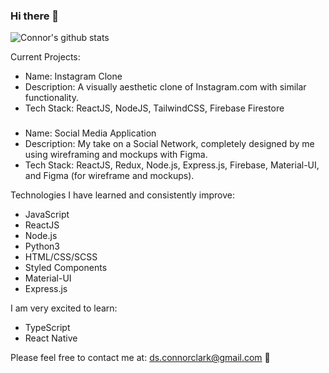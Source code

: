 ### Hi there 👋

![Connor's github stats](https://github-readme-stats.vercel.app/api?username=Voltaire01-W)

Current Projects:
- Name: Instagram Clone
- Description: A visually aesthetic clone of Instagram.com with similar functionality.
- Tech Stack: ReactJS, NodeJS, TailwindCSS, Firebase Firestore

###

- Name: Social Media Application
- Description: My take on a Social Network, completely designed by me using wireframing and mockups with Figma.
- Tech Stack: ReactJS, Redux, Node.js, Express.js, Firebase, Material-UI, and Figma (for wireframe and mockups).

Technologies I have learned and consistently improve:
- JavaScript
- ReactJS
- Node.js
- Python3
- HTML/CSS/SCSS
- Styled Components
- Material-UI
- Express.js

I am very excited to learn:
- TypeScript
- React Native

Please feel free to contact me at:
ds.connorclark@gmail.com   📧

<!--
**Voltaire01-W/Voltaire01-W** is a ✨ _special_ ✨ repository because its `README.md` (this file) appears on your GitHub profile.

Here are some ideas to get you started:

- 🔭 I’m currently working on ...
- 🌱 I’m currently learning ...
- 👯 I’m looking to collaborate on ...
- 🤔 I’m looking for help with ...
- 💬 Ask me about ...
- 📫 How to reach me: ...
- 😄 Pronouns: ...
- ⚡ Fun fact: ...
-->
